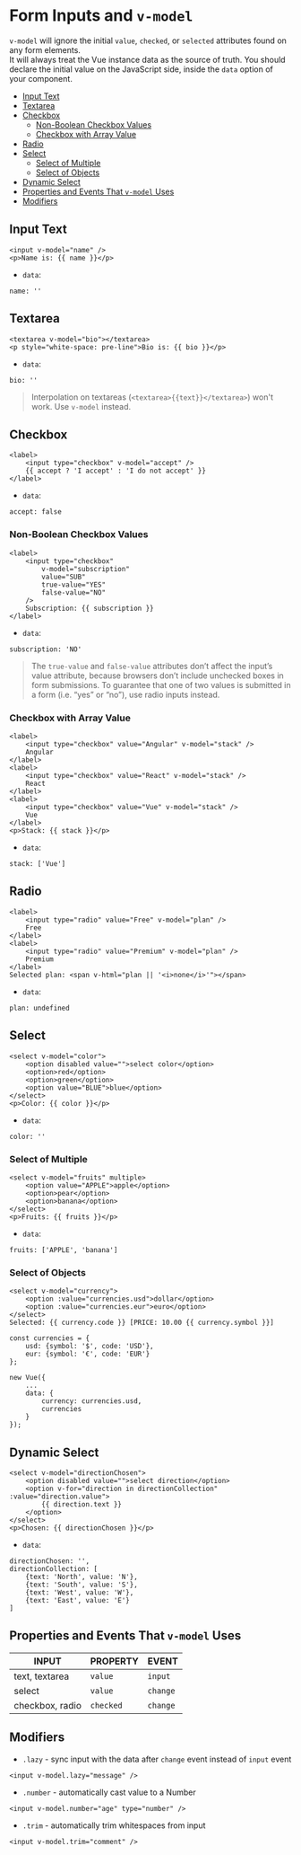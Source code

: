 # Form Inputs and `v-model`

`v-model` will ignore the initial `value`, `checked`, or `selected` attributes found on any form elements.  
It will always treat the Vue instance data as the source of truth. You should declare the initial value on the JavaScript side, inside the `data` option of your component.

* [Input Text](#input-text)
* [Textarea](#textarea)
* [Checkbox](#checkbox)
	* [Non-Boolean Checkbox Values](#nonboolean-checkbox-values)
	* [Checkbox with Array Value](#checkbox-with-array-value)
* [Radio](#radio)
* [Select](#select)
	* [Select of Multiple](#select-of-multiple)
	* [Select of Objects](#select-of-objects)
* [Dynamic Select](#dynamic-select)
* [Properties and Events That `v-model` Uses](#properties-and-events-that-vmodel-uses)
* [Modifiers](#modifiers)

## Input Text

```
<input v-model="name" />
<p>Name is: {{ name }}</p>
```

* `data`:

```
name: ''
```

## Textarea

```
<textarea v-model="bio"></textarea>
<p style="white-space: pre-line">Bio is: {{ bio }}</p>
```

* `data`:

```
bio: ''
```

> Interpolation on textareas (`<textarea>{{text}}</textarea>`) won't work.
> Use `v-model` instead.

## Checkbox

```
<label>
	<input type="checkbox" v-model="accept" />
	{{ accept ? 'I accept' : 'I do not accept' }}
</label>
```

* `data`:

```
accept: false
```

### Non-Boolean Checkbox Values

```
<label>
	<input type="checkbox"
		v-model="subscription"
		value="SUB"
		true-value="YES"
		false-value="NO"
	/>
	Subscription: {{ subscription }}
</label>
```

* `data`:

```
subscription: 'NO'
```

> The `true-value` and `false-value` attributes don’t affect the input’s value attribute, because browsers don’t include unchecked boxes in form submissions. To guarantee that one of two values is submitted in a form (i.e. “yes” or “no”), use radio inputs instead.

### Checkbox with Array Value

```
<label>
	<input type="checkbox" value="Angular" v-model="stack" />
	Angular
</label>
<label>
	<input type="checkbox" value="React" v-model="stack" />
	React
</label>
<label>
	<input type="checkbox" value="Vue" v-model="stack" />
	Vue
</label>
<p>Stack: {{ stack }}</p>
```

* `data`:

```
stack: ['Vue']
```

## Radio

```
<label>
	<input type="radio" value="Free" v-model="plan" />
	Free
</label>
<label>
	<input type="radio" value="Premium" v-model="plan" />
	Premium
</label>
Selected plan: <span v-html="plan || '<i>none</i>'"></span>
```

* `data`:

```
plan: undefined
```

## Select

```
<select v-model="color">
	<option disabled value="">select color</option>
	<option>red</option>
	<option>green</option>
	<option value="BLUE">blue</option>
</select>
<p>Color: {{ color }}</p>
```

* `data`:

```
color: ''
```

### Select of Multiple

```
<select v-model="fruits" multiple>
	<option value="APPLE">apple</option>
	<option>pear</option>
	<option>banana</option>
</select>
<p>Fruits: {{ fruits }}</p>
```

* `data`:

```
fruits: ['APPLE', 'banana']
```

### Select of Objects

```
<select v-model="currency">
	<option :value="currencies.usd">dollar</option>
	<option :value="currencies.eur">euro</option>
</select>
Selected: {{ currency.code }} [PRICE: 10.00 {{ currency.symbol }}]
```

```
const currencies = {
	usd: {symbol: '$', code: 'USD'},
	eur: {symbol: '€', code: 'EUR'}
};

new Vue({
	...
	data: {
		currency: currencies.usd,
		currencies
	}
});
```

## Dynamic Select

```
<select v-model="directionChosen">
	<option disabled value="">select direction</option>
	<option v-for="direction in directionCollection" :value="direction.value">
		{{ direction.text }}
	</option>
</select>
<p>Chosen: {{ directionChosen }}</p>
```

* `data`:

```
directionChosen: '',
directionCollection: [
	{text: 'North', value: 'N'},
	{text: 'South', value: 'S'},
	{text: 'West', value: 'W'},
	{text: 'East', value: 'E'}
]
```

## Properties and Events That `v-model` Uses

| INPUT | PROPERTY | EVENT |
|-------|----------|-------|
| text, textarea | `value` | `input` |
| select | `value` | `change` |
| checkbox, radio | `checked` | `change` |

## Modifiers

* `.lazy` - sync input with the data after `change` event instead of `input` event

```
<input v-model.lazy="message" />
```

* `.number` - automatically cast value to a Number

```
<input v-model.number="age" type="number" />
```

* `.trim` - automatically trim whitespaces from input

```
<input v-model.trim="comment" />
```
